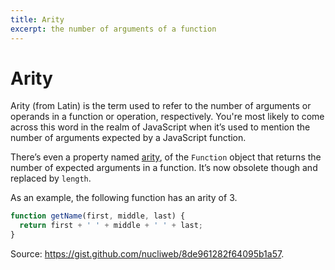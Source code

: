 ```yaml
---
title: Arity
excerpt: the number of arguments of a function
---
```


# Arity

Arity (from Latin) is the term used to refer to the number of arguments or operands in a function or operation, respectively. You're most likely to come across this word in the realm of JavaScript when it’s used to mention the number of arguments expected by a JavaScript function.

There’s even a property named [arity](https://developer.mozilla.org/en-US/docs/Web/JavaScript/Reference/Global_Objects/Function/arity), of the `Function` object that returns the number of expected arguments in a function. It’s now obsolete though and replaced by `length`.

As an example, the following function has an arity of 3.

```js
function getName(first, middle, last) {
  return first + ' ' + middle + ' ' + last;
}
```

Source: https://gist.github.com/nucliweb/8de961282f64095b1a57.
